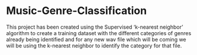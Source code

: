 # Music-Genre-Classification
This project has been created using the Supervised ‘k-nearest neighbor’ algorithm to create a training dataset with the different categories of genres already being identified and for any new wav file which will be coming we will be using the k-nearest neighbor to identify the category for that file.
